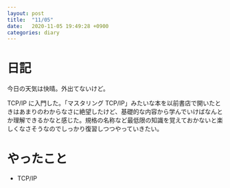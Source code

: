 ```yaml
---
layout: post
title:  "11/05"
date:   2020-11-05 19:49:28 +0900
categories: diary
---
```

# 日記

今日の天気は快晴。外出てないけど。

TCP/IP に入門した。「マスタリング TCP/IP」みたいな本を以前書店で開いたときはあまりのわからなさに絶望したけど、基礎的な内容から学んでいけばなんとか理解できるかなと感じた。規格の名称など最低限の知識を覚えておかないと楽しくなさそうなのでしっかり復習しつつやっていきたい。

# やったこと

- TCP/IP